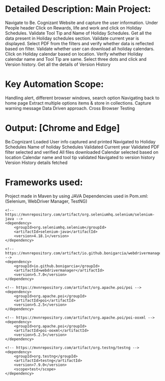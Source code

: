 Detailed Description: Main Project:
===================================
Navigate to Be. Cognizant Website and capture the user information.
Under People header Click on Rewards, life and work and click on Holiday Schedules.
Validate Tool Tip and Name of Holiday Schedules.
Get all the data present in Holiday schedules section.
Validate current year is displayed.
Select PDF from the filters and verify whether data is reflected based on filter.
Validate whether user can download all holiday calendars.
Click on Holiday calendar based on location.
Verify whether Holiday calendar name and Tool Tip are same.
Select three dots and click and Version history.
Get all the details of Version History


Key Automation Scope:
=====================
Handling alert, different browser windows, search option
Navigating back to home page
Extract multiple options items & store in collections.
Capture warning message
Data Driven approach.
Cross Browser Testing


Output: [Chrome and Edge]
=========================

Be.Cognizant Loaded
User info captured and printed
Navigated to Holiday Schedules
Name of holiday Schedules Validated
Current year Validated
PDF filter selected and verified
All files downloaded
Calendar selected based on location
Calendar name and tool tip validated
Navigated to version history
Version History details fetched


Frameworks used:
================
Project made in Maven by using JAVA 
Dependencies used in Pom.xml: (Selenium, WebDriver Manager, TestNG)
	
<dependencies>
  	
	<!-- https://mvnrepository.com/artifact/org.seleniumhq.selenium/selenium-java -->
	<dependency>
    	<groupId>org.seleniumhq.selenium</groupId>
    	<artifactId>selenium-java</artifactId>
    	<version>4.18.1</version>
	</dependency>
	
	<!-- https://mvnrepository.com/artifact/io.github.bonigarcia/webdrivermanager -->
	<dependency>
    	<groupId>io.github.bonigarcia</groupId>
    	<artifactId>webdrivermanager</artifactId>
    	<version>5.7.0</version>
	</dependency>
	
	<!-- https://mvnrepository.com/artifact/org.apache.poi/poi -->
	<dependency>
    	<groupId>org.apache.poi</groupId>
    	<artifactId>poi</artifactId>
    	<version>5.2.5</version>
	</dependency>
	
	<!-- https://mvnrepository.com/artifact/org.apache.poi/poi-ooxml -->
	<dependency>
    	<groupId>org.apache.poi</groupId>
    	<artifactId>poi-ooxml</artifactId>
    	<version>5.2.5</version>
	</dependency>
	
	<!-- https://mvnrepository.com/artifact/org.testng/testng -->
	<dependency>
    	<groupId>org.testng</groupId>
    	<artifactId>testng</artifactId>
    	<version>7.9.0</version>
    	<scope>test</scope>
	</dependency>
	
</dependencies>
